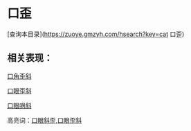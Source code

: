 # 口歪
[查询本目录](https://zuoye.gmzyh.com/hsearch?key=cat 口歪)

## 相关表现：

[口角歪斜](https://zuoye.gmzyh.com/search?key=口角歪斜)
[口眼歪斜](https://zuoye.gmzyh.com/search?key=口眼歪斜)
[口眼㖞斜](https://zuoye.gmzyh.com/search?key=口眼㖞斜)
高亮词：[口眼斜歪,口眼歪斜](https://zuoye.gmzyh.com/search?key=口眼斜歪,口眼歪斜)  
